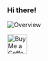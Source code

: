 ### Hi there!

![Overview](https://github-readme-stats.vercel.app/api?username=Khosraw&count_private=true&title_color=CC88BB&text_color=885566&bg_color=20,F2FBFF,E6F8FF,FFE6EB,FFF2F5)

<a href='https://ko-fi.com/khosraw' target='_blank'><img height='35' style='border:0px;height:46px;' src='https://az743702.vo.msecnd.net/cdn/kofi3.png?v=0' border='0' alt='Buy Me a Coffee at ko-fi.com/khosraw' />
